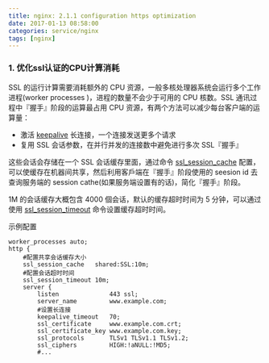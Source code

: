 ```yaml
---
title: nginx: 2.1.1 configuration https optimization
date: 2017-01-13 08:58:00
categories: service/nginx
tags: [nginx]
---
```


### 1. 优化ssl认证的CPU计算消耗
SSL 的运行计算需要消耗额外的 CPU 资源，一般多核处理器系统会运行多个工作进程(worker processes )，进程的数量不会少于可用的 CPU 核数。SSL 通讯过程中『握手』阶段的运算最占用 CPU 资源，有两个方法可以减少每台客户端的运算量：

- 激活 [keepalive](http://nginx.org/en/docs/http/ngx_http_core_module.html#keepalive_timeout) 长连接，一个连接发送更多个请求
- 复用 SSL 会话参数，在并行并发的连接数中避免进行多次 SSL『握手』

这些会话会存储在一个 SSL 会话缓存里面，通过命令 [ssl_session_cache](https://nginx.org/en/docs/http/ngx_http_ssl_module.html#ssl_session_cache) 配置，可以使缓存在机器间共享，然后利用客戶端在『握手』阶段使用的 seesion id 去查询服务端的 session cathe(如果服务端设置有的话)，简化『握手』阶段。

1M 的会话缓存大概包含 4000 個会话，默认的缓存超时时间为 5 分钟，可以通过使用 [ssl_session_timeout](https://nginx.org/en/docs/http/ngx_http_ssl_module.html#ssl_session_timeout) 命令设置缓存超时时间。

示例配置

```
worker_processes auto;
http {
    #配置共享会话缓存大小
    ssl_session_cache   shared:SSL:10m;
    #配置会话超时时间
    ssl_session_timeout 10m;
    server {
        listen              443 ssl;
        server_name         www.example.com;
        #设置长连接
        keepalive_timeout   70;
        ssl_certificate     www.example.com.crt;
        ssl_certificate_key www.example.com.key;
        ssl_protocols       TLSv1 TLSv1.1 TLSv1.2;
        ssl_ciphers         HIGH:!aNULL:!MD5;
        #...
```
